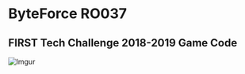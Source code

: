 # ByteForce RO037 
## FIRST Tech Challenge 2018-2019 Game Code
![Imgur](https://i.imgur.com/2km81Xo.png)
